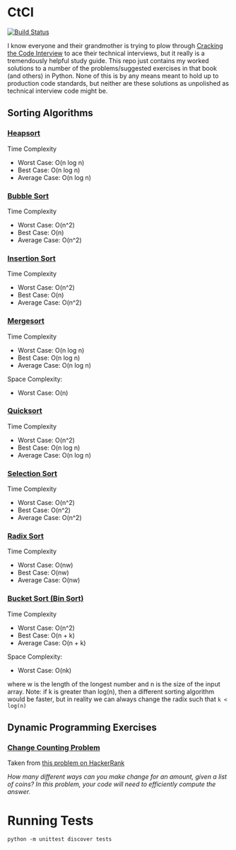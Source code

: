 # CtCI
[![Build Status](https://travis-ci.org/PeppyHare/CtCI.svg?branch=master)](https://travis-ci.org/PeppyHare/CtCI)

I know everyone and their grandmother is trying to plow through [Cracking the Code Interview](https://www.amazon.com/Cracking-Coding-Interview-Programming-Questions/dp/0984782850) to ace their technical interviews, but it really is a tremendously helpful study guide. This repo just contains my worked solutions to a number of the problems/suggested exercises in that book (and others) in Python. None of this is by any means meant to hold up to production code standards, but neither are these solutions as unpolished as technical interview code might be.

## Sorting Algorithms

### [Heapsort](sorting/heapsort.py)
Time Complexity
- Worst Case:   O(n log n)
- Best Case:    O(n log n)
- Average Case: O(n log n)


### [Bubble Sort](sorting/bubblesort.py)
Time Complexity
- Worst Case:   O(n^2)
- Best Case:    O(n)
- Average Case: O(n^2)

### [Insertion Sort](sorting/insertionsort.py)
Time Complexity
- Worst Case:   O(n^2)
- Best Case:    O(n)
- Average Case: O(n^2)

### [Mergesort](sorting/mergesort.py)
Time Complexity
- Worst Case:   O(n log n)
- Best Case:    O(n log n)
- Average Case: O(n log n)

Space Complexity:
- Worst Case:   O(n)

### [Quicksort](sorting/quicksort.py)
Time Complexity
- Worst Case:   O(n^2)
- Best Case:    O(n log n)
- Average Case: O(n log n)

### [Selection Sort](sorting/selectionsort.py)
Time Complexity
- Worst Case:   O(n^2)
- Best Case:    O(n^2)
- Average Case: O(n^2)

### [Radix Sort](sorting/radixsort.py)
Time Complexity
- Worst Case:   O(nw)
- Best Case:    O(nw)
- Average Case: O(nw)

### [Bucket Sort (Bin Sort)](sorting/bucketsort.py)
Time Complexity
- Worst Case:   O(n^2)
- Best Case:    O(n + k)
- Average Case: O(n + k)

Space Complexity:
- Worst Case:   O(nk)

where w is the length of the longest number and n is the size of the input array. Note: if k is greater than log(n), then a different sorting algorithm would be faster, but in reality we can always change the radix such that `k < log(n)`

## Dynamic Programming Exercises

### [Change Counting Problem](dynamicprogramming/coincounter.py)
Taken from [this problem on HackerRank](https://www.hackerrank.com/challenges/coin-change)

_How many different ways can you make change for an amount, given a list of coins? In this problem, your code will need to efficiently compute the answer._


# Running Tests

```shell
python -m unittest discover tests
```